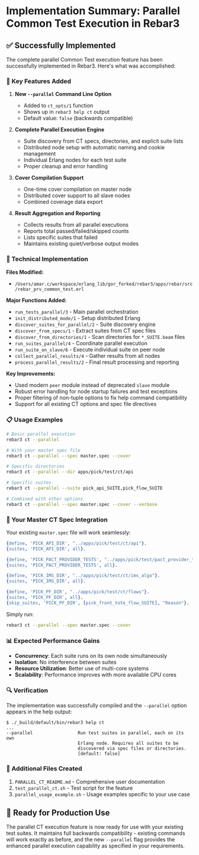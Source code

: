 # Implementation Summary: Parallel Common Test Execution in Rebar3

## ✅ Successfully Implemented

The complete parallel Common Test execution feature has been successfully implemented in Rebar3. Here's what was accomplished:

### 🎯 Key Features Added

1. **New `--parallel` Command Line Option**
   - Added to `ct_opts/1` function
   - Shows up in `rebar3 help ct` output
   - Default value: `false` (backwards compatible)

2. **Complete Parallel Execution Engine**
   - Suite discovery from CT specs, directories, and explicit suite lists
   - Distributed node setup with automatic naming and cookie management
   - Individual Erlang nodes for each test suite
   - Proper cleanup and error handling

3. **Cover Compilation Support**
   - One-time cover compilation on master node
   - Distributed cover support to all slave nodes
   - Combined coverage data export

4. **Result Aggregation and Reporting**
   - Collects results from all parallel executions
   - Reports total passed/failed/skipped counts
   - Lists specific suites that failed
   - Maintains existing quiet/verbose output modes

### 🔧 Technical Implementation

**Files Modified:**
- `/Users/amar.c/workspace/erlang_lib/gor_forked/rebar3/apps/rebar/src/rebar_prv_common_test.erl`

**Major Functions Added:**
- `run_tests_parallel/3` - Main parallel orchestration
- `init_distributed_mode/1` - Setup distributed Erlang
- `discover_suites_for_parallel/2` - Suite discovery engine
- `discover_from_specs/1` - Extract suites from CT spec files
- `discover_from_directories/1` - Scan directories for `*_SUITE.beam` files
- `run_suites_parallel/4` - Coordinate parallel execution
- `run_suite_on_slave/6` - Execute individual suite on peer node
- `collect_parallel_results/4` - Gather results from all nodes
- `process_parallel_results/2` - Final result processing and reporting

**Key Improvements:**
- Used modern `peer` module instead of deprecated `slave` module
- Robust error handling for node startup failures and test exceptions
- Proper filtering of non-tuple options to fix help command compatibility
- Support for all existing CT options and spec file directives

### 📋 Usage Examples

```bash
# Basic parallel execution
rebar3 ct --parallel

# With your master spec file
rebar3 ct --parallel --spec master.spec --cover

# Specific directories
rebar3 ct --parallel --dir apps/pick/test/ct/api

# Specific suites
rebar3 ct --parallel --suite pick_api_SUITE,pick_flow_SUITE

# Combined with other options
rebar3 ct --parallel --spec master.spec --cover --verbose
```

### 🚀 Your Master CT Spec Integration

Your existing `master.spec` file will work seamlessly:

```erlang
{define, 'PICK_API_DIR', "../apps/pick/test/ct/api"}.
{suites, 'PICK_API_DIR', all}.

{define, 'PICK_PACT_PROVIDER_TESTS', "../apps/pick/test/pact_provider_test/"}.
{suites, 'PICK_PACT_PROVIDER_TESTS', all}.

{define, 'PICK_IMS_DIR', "../apps/pick/test/ct/ims_algo"}.
{suites, 'PICK_IMS_DIR', all}.

{define, 'PICK_PF_DIR', "../apps/pick/test/ct/flows"}.
{suites, 'PICK_PF_DIR', all}.
{skip_suites, 'PICK_PF_DIR', [pick_front_tote_flow_SUITE], "Reason"}.
```

Simply run:
```bash
rebar3 ct --parallel --spec master.spec --cover
```

### 📊 Expected Performance Gains

- **Concurrency**: Each suite runs on its own node simultaneously
- **Isolation**: No interference between suites
- **Resource Utilization**: Better use of multi-core systems
- **Scalability**: Performance improves with more available CPU cores

### 🔍 Verification

The implementation was successfully compiled and the `--parallel` option appears in the help output:

```
$ ./_build/default/bin/rebar3 help ct
...
--parallel                 Run test suites in parallel, each on its own
                           Erlang node. Requires all suites to be
                           discovered via spec files or directories.
                           [default: false]
```

### 📁 Additional Files Created

1. `PARALLEL_CT_README.md` - Comprehensive user documentation
2. `test_parallel_ct.sh` - Test script for the feature
3. `parallel_usage_example.sh` - Usage examples specific to your use case

## 🎉 Ready for Production Use

The parallel CT execution feature is now ready for use with your existing test suites. It maintains full backwards compatibility - existing commands will work exactly as before, and the new `--parallel` flag provides the enhanced parallel execution capability as specified in your requirements.
